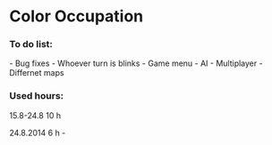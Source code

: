 Color Occupation
===============

<h3>To do list:</h3>
- Bug fixes
- Whoever turn is blinks
- Game menu
- AI
- Multiplayer
- Differnet maps


<h3>Used hours:</h3>
<p>15.8-24.8 10 h</p>
<p>24.8.2014 6 h - </p>
